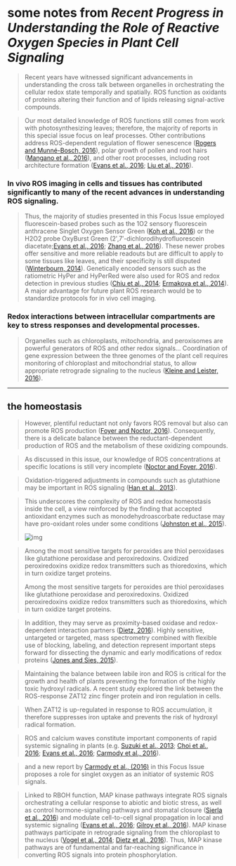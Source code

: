 # some notes from *Recent Progress in Understanding the Role of Reactive Oxygen Species in Plant Cell Signaling*

> Recent years have witnessed significant advancements in understanding the cross talk between organelles in orchestrating the cellular redox state temporally and spatially. ROS function as oxidants of proteins altering their function and of lipids releasing signal-active compounds.

> Our most detailed knowledge of ROS functions still comes from work with photosynthesizing leaves; therefore, the majority of reports in this special issue focus on leaf processes. Other contributions address ROS-dependent regulation of flower senescence ([Rogers and Munné-Bosch, 2016](http://www.plantphysiol.org/content/171/3/1535.full#ref-35)), polar growth of pollen and root hairs ([Mangano et al., 2016](http://www.plantphysiol.org/content/171/3/1535.full#ref-27)), and other root processes, including root architecture formation ([Evans et al., 2016](http://www.plantphysiol.org/content/171/3/1535.full#ref-11); [Liu et al., 2016](http://www.plantphysiol.org/content/171/3/1535.full#ref-25)).

### In vivo ROS imaging in cells and tissues has contributed significantly to many of the recent advances in understanding ROS signaling.

> Thus, the majority of studies presented in this Focus Issue employed fluorescein-based probes such as the 1O2 sensory fluorescein anthracene Singlet Oxygen Sensor Green ([Koh et al., 2016](http://www.plantphysiol.org/content/171/3/1535.full#ref-23)) or the H2O2 probe OxyBurst Green (2′,7′-dichlorodihydrofluorescein diacetate;[Evans et al., 2016](http://www.plantphysiol.org/content/171/3/1535.full#ref-11); [Zhang et al., 2016](http://www.plantphysiol.org/content/171/3/1535.full#ref-46)). These newer probes offer sensitive and more reliable readouts but are difficult to apply to some tissues like leaves, and their specificity is still disputed ([Winterbourn, 2014](http://www.plantphysiol.org/content/171/3/1535.full#ref-45)). Genetically encoded sensors such as the ratiometric HyPer and HyPerRed were also used for ROS and redox detection in previous studies ([Chiu et al., 2014](http://www.plantphysiol.org/content/171/3/1535.full#ref-6); [Ermakova et al., 2014](http://www.plantphysiol.org/content/171/3/1535.full#ref-10)). A major advantage for future plant ROS research would be to standardize protocols for in vivo cell imaging. 

### Redox interactions between intracellular compartments are key to stress responses and developmental processes.

> Organelles such as chloroplasts, mitochondria, and peroxisomes are powerful generators of ROS and other redox signals... Coordination of gene expression between the three genomes of the plant cell requires monitoring of chloroplast and mitochondrial status, to allow appropriate retrograde signaling to the nucleus ([Kleine and Leister, 2016](http://www.plantphysiol.org/content/171/3/1535.full#ref-22)).



---

## the homeostasis

> However, plentiful reductant not only favors ROS removal but also can promote ROS production ([Foyer and Noctor, 2016](http://www.plantphysiol.org/content/171/3/1535.full#ref-13)). Consequently, there is a delicate balance between the reductant-dependent production of ROS and the metabolism of these oxidizing compounds.

> As discussed in this issue, our knowledge of ROS concentrations at specific locations is still very incomplete ([Noctor and Foyer, 2016](http://www.plantphysiol.org/content/171/3/1535.full#ref-32)).

> Oxidation-triggered adjustments in compounds such as glutathione may be important in ROS signaling ([Han et al., 2013](http://www.plantphysiol.org/content/171/3/1535.full#ref-16)).

> This underscores the complexity of ROS and redox homeostasis inside the cell, a view reinforced by the finding that accepted antioxidant enzymes such as monodehydroascorbate reductase may have pro-oxidant roles under some conditions ([Johnston et al., 2015](http://www.plantphysiol.org/content/171/3/1535.full#ref-19)).
>
> ![img](https://d2ufo47lrtsv5s.cloudfront.net/content/sci/349/6252/1072/F4.large.jpg?width=800&height=600&carousel=1)

> Among the most sensitive targets for peroxides are thiol peroxidases like glutathione peroxidase and peroxiredoxins. Oxidized peroxiredoxins oxidize redox transmitters such as thioredoxins, which in turn oxidize target proteins.
>
> Among the most sensitive targets for peroxides are thiol peroxidases like glutathione peroxidase and peroxiredoxins. Oxidized peroxiredoxins oxidize redox transmitters such as thioredoxins, which in turn oxidize target proteins.

> In addition, they may serve as proximity-based oxidase and redox-dependent interaction partners ([Dietz, 2016](http://www.plantphysiol.org/content/171/3/1535.full#ref-8)). Highly sensitive, untargeted or targeted, mass spectrometry combined with flexible use of blocking, labeling, and detection represent important steps forward for dissecting the dynamic and early modifications of redox proteins ([Jones and Sies, 2015](http://www.plantphysiol.org/content/171/3/1535.full#ref-20)).

> Maintaining the balance between labile iron and ROS is critical for the growth and health of plants preventing the formation of the highly toxic hydroxyl radicals. A recent study explored the link between the ROS-response ZAT12 zinc finger protein and iron regulation in cells.

> When ZAT12 is up-regulated in response to ROS accumulation, it therefore suppresses iron uptake and prevents the risk of hydroxyl radical formation. 

> ROS and calcium waves constitute important components of rapid systemic signaling in plants (e.g. [Suzuki et al., 2013](http://www.plantphysiol.org/content/171/3/1535.full#ref-37); [Choi et al., 2016](http://www.plantphysiol.org/content/171/3/1535.full#ref-7); [Evans et al., 2016](http://www.plantphysiol.org/content/171/3/1535.full#ref-11); [Carmody et al., 2016](http://www.plantphysiol.org/content/171/3/1535.full#ref-4)).

> and a new report by [Carmody et al., (2016)](http://www.plantphysiol.org/content/171/3/1535.full#ref-4) in this Focus Issue proposes a role for singlet oxygen as an initiator of systemic ROS signals. 

> Linked to RBOH function, MAP kinase pathways integrate ROS signals orchestrating a cellular response to abiotic and biotic stress, as well as control hormone-signaling pathways and stomatal closure ([Sierla et al., 2016](http://www.plantphysiol.org/content/171/3/1535.full#ref-36)) and modulate cell-to-cell signal propagation in local and systemic signaling ([Evans et al., 2016](http://www.plantphysiol.org/content/171/3/1535.full#ref-11); [Gilroy et al., 2016](http://www.plantphysiol.org/content/171/3/1535.full#ref-15)). MAP kinase pathways participate in retrograde signaling from the chloroplast to the nucleus ([Vogel et al., 2014](http://www.plantphysiol.org/content/171/3/1535.full#ref-41); [Dietz et al., 2016](http://www.plantphysiol.org/content/171/3/1535.full#ref-9)). Thus, MAP kinase pathways are of fundamental and far-reaching significance in converting ROS signals into protein phosphorylation.